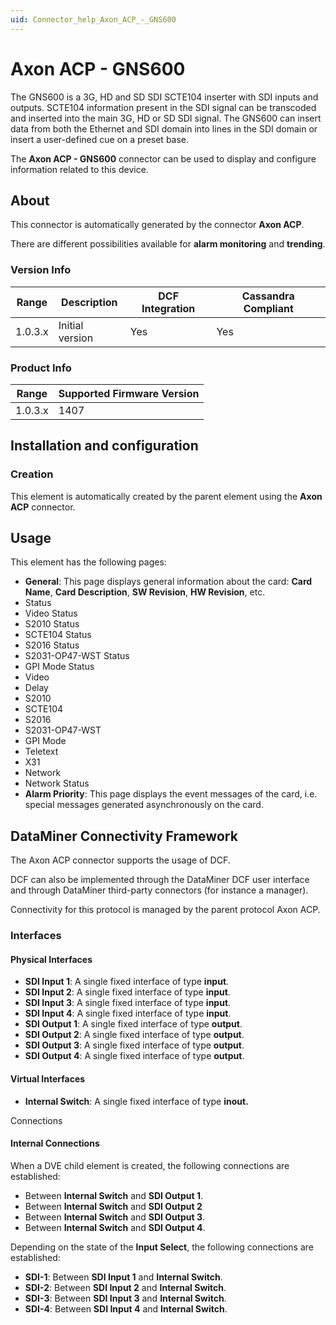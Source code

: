 ```yaml
---
uid: Connector_help_Axon_ACP_-_GNS600
---
```


# Axon ACP - GNS600

The GNS600 is a 3G, HD and SD SDI SCTE104 inserter with SDI inputs and outputs. SCTE104 information present in the SDI signal can be transcoded and inserted into the main 3G, HD or SD SDI signal. The GNS600 can insert data from both the Ethernet and SDI domain into lines in the SDI domain or insert a user-defined cue on a preset base.

The **Axon ACP - GNS600** connector can be used to display and configure information related to this device.

## About

This connector is automatically generated by the connector **Axon ACP**.

There are different possibilities available for **alarm monitoring** and **trending**.

### Version Info

| Range | Description | DCF Integration | Cassandra Compliant |
|------------------|-----------------|---------------------|-------------------------|
| 1.0.3.x          | Initial version | Yes                 | Yes                     |

### Product Info

| Range | Supported Firmware Version |
|------------------|-----------------------------|
| 1.0.3.x          | 1407                        |

## Installation and configuration

### Creation

This element is automatically created by the parent element using the **Axon ACP** connector.

## Usage

This element has the following pages:

- **General**: This page displays general information about the card: **Card Name**, **Card Description**, **SW Revision**, **HW Revision**, etc.
- Status
- Video Status
- S2010 Status
- SCTE104 Status
- S2016 Status
- S2031-OP47-WST Status
- GPI Mode Status
- Video
- Delay
- S2010
- SCTE104
- S2016
- S2031-OP47-WST
- GPI Mode
- Teletext
- X31
- Network
- Network Status
- **Alarm Priority**: This page displays the event messages of the card, i.e. special messages generated asynchronously on the card.

## DataMiner Connectivity Framework

The Axon ACP connector supports the usage of DCF.

DCF can also be implemented through the DataMiner DCF user interface and through DataMiner third-party connectors (for instance a manager).

Connectivity for this protocol is managed by the parent protocol Axon ACP.

### Interfaces

#### Physical Interfaces

- **SDI Input 1**: A single fixed interface of type **input**.
- **SDI Input 2**: A single fixed interface of type **input**.
- **SDI Input 3**: A single fixed interface of type **input**.
- **SDI Input 4**: A single fixed interface of type **input**.
- **SDI Output 1**: A single fixed interface of type **output**.
- **SDI Output 2**: A single fixed interface of type **output**.
- **SDI Output 3**: A single fixed interface of type **output**.
- **SDI Output 4**: A single fixed interface of type **output**.

#### Virtual Interfaces

- **Internal Switch**: A single fixed interface of type **inout.**

Connections

#### Internal Connections

When a DVE child element is created, the following connections are established:

- Between **Internal Switch** and **SDI Output 1**.
- Between **Internal Switch** and **SDI Output 2**
- Between **Internal Switch** and **SDI Output 3**.
- Between **Internal Switch** and **SDI Output 4**.

Depending on the state of the **Input Select**, the following connections are established:

- **SDI-1**: Between **SDI Input 1** and **Internal Switch**.
- **SDI-2**: Between **SDI Input 2** and **Internal Switch**.
- **SDI-3**: Between **SDI Input 3** and **Internal Switch**.
- **SDI-4**: Between **SDI Input 4** and **Internal Switch**.
